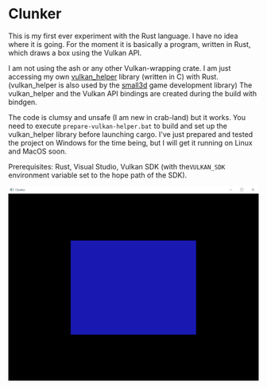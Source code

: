 Clunker
=======

This is my first ever experiment with the Rust language. I have no idea where
it is going. For the moment it is basically a program, written in Rust, which 
draws a box using the Vulkan API. 

I am not using the ash or any other Vulkan-wrapping crate. I am just accessing
my own [vulkan_helper](https://github.com/dimi309/vulkan_helper) library (written in C) with Rust.
(vulkan_helper is also used by the [small3d](https://github.com/dimi309/small3d) game development
library)
The vulkan_helper and the Vulkan API bindings are created during the build with bindgen.

The code is clumsy and unsafe (I am new in crab-land) but it works. You need to
execute `prepare-vulkan-helper.bat` to build and set up the vulkan_helper
library before launching cargo. I've just prepared and tested the project on
Windows for the time being, but I will get it running on Linux and MacOS
soon.

Prerequisites: Rust, Visual Studio, Vulkan SDK (with the`VULKAN_SDK` environment 
variable set to the hope path of the SDK).

![snapshot](clunker.png)


